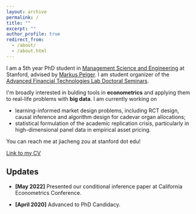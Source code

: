 ```yaml
---
layout: archive
permalink: /
title: ""
excerpt: ""
author_profile: true
redirect_from: 
  - /about/
  - /about.html
---
```

I am a 5th year PhD student in [Management Science and Engineering](https://msande.stanford.edu/) at Stanford, advised by [Markus Pelger](https://mpelger.people.stanford.edu/). I am student organizer of the [Advanced Financial Technologies Lab Doctoral Seminars](https://fintech.stanford.edu/events/doctoral-seminars). 

I'm broadly interested in bulding tools in **econometrics** and applying them to real-life problems with **big data**. I am currently working on
 - learning-informed market design problems, including RCT design, causal inference and algorithm design for cadevar organ allocations;
 - statistical formulation of the academic replication crisis, particularly in high-dimensional panel data in empirical asset pricing.

You can reach me at jiacheng zou at stanford dot edu!

[Link to my CV](https://drive.google.com/file/d/1JpwM2UUtm8bvMU090gdG5jjB63Kvvg-g/view?usp=sharing)

Updates
------
* **[May 2022]** Presented our conditional inference paper at California Econometrics Conference.

* **[April 2020]** Advanced to PhD Candidacy.
